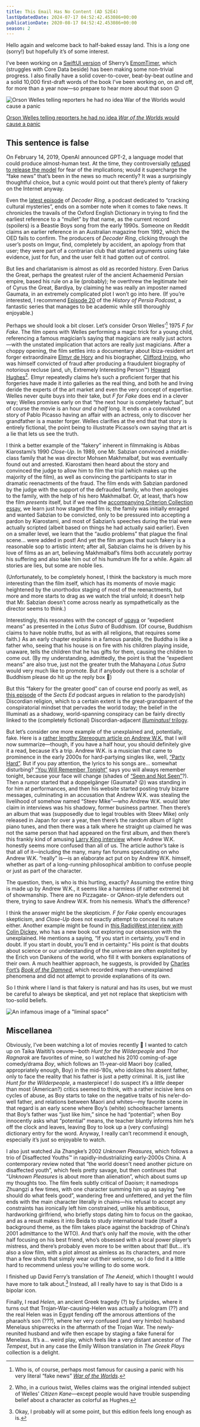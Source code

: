 ```yaml
---
title: This Email Has No Content (AD S2E4)
lastUpdatedDate: 2024-07-17 04:52:42.453086+00:00
publicationDate: 2020-08-17 04:52:42.453086+00:00
season: 2
---
```


Hello again and welcome back to half-baked essay land. This is a _long_ one (sorry!) but hopefully it’s of some interest.

I’ve been working on a [SwiftUI version](https://github.com/rwblickhan/Emomo) of Sherry’s [EmomTimer](https://github.com/frostyshadows/EmomTimer), which (struggles with Core Data beside) has been making some non-trivial progress. I also finally have a solid cover-to-cover, beat-by-beat outline and a solid 10,000 first-draft words of the book I’ve been working on, on and off, for more than a year now—so prepare to hear more about that soon 😉

![Orson Welles telling reporters he had no idea _War of the Worlds_ would cause a panic](../../assets/newsletters/orson_welles.jpg)

[Orson Welles telling reporters he had no idea _War of the Worlds_ would cause a panic](https://commons.wikimedia.org/wiki/File:Orson_Welles_War_of_the_Worlds_1938.jpg)

## This sentence is false

On February 14, 2019, OpenAI announced GPT-2, a language model that could produce almost-human text. At the time, they controversially [refused to release the model](https://openai.com/blog/better-language-models/) for fear of the implications; would it supercharge the “fake news” that’s been in the news so much recently? It was a surprisingly thoughtful choice, but a cynic would point out that there’s plenty of fakery on the Internet anyway.

Even the [latest episode](https://slate.com/podcasts/decoder-ring/2020/08/the-history-of-the-mullet) of _Decoder Ring_, a podcast dedicated to “cracking cultural mysteries”, ends on a somber note when it comes to fake news. It chronicles the travails of the Oxford English Dictionary in trying to find the earliest reference to a “mullet” by that name, as the current record (spoilers) is a Beastie Boys song from the early 1990s. Someone on Reddit claims an earlier reference in an Australian magazine from 1992, which the OED fails to confirm. The producers of _Decoder Ring_, clicking through the user’s posts on Imgur, find, completely by accident, an apology from that user; they were part of a contrarian club that started arguments using fake evidence, just for fun, and the user felt it had gotten out of control.

But lies and charlatanism is almost as old as recorded history. Even Darius the Great, perhaps the greatest ruler of the ancient Achaemenid Persian empire, based his rule on a lie (probably); he overthrew the legitimate heir of Cyrus the Great, Bardiya, by claiming he was really an imposter named Gaumata, in an extremely complicated plot I won’t go into here. (If you’re interested, I recommend [Episode 20](https://historyofpersiapodcast.com/2019/10/02/episode-20-the-forgotten-king/) of the _History of Persia Podcast_, a fantastic series that manages to be academic while still thoroughly enjoyable.)

Perhaps we should look a bit closer. Let’s consider Orson Welles’[^1] 1975 _F for Fake_. The film opens with Welles performing a magic trick for a young child, referencing a famous magician’s saying that magicians are really just actors—with the unstated implication that actors are really just magicians. After a choppy opening, the film settles into a documentary about Ibiza-resident art forger extraordinaire [Elmyr de Hory](https://en.wikipedia.org/wiki/Elmyr_de_Hory) and his biographer, [Clifford Irving](https://en.wikipedia.org/wiki/Clifford_Irving), who was himself convicted of fraud after producing a fraudulent biography of notorious recluse (and, uh, Extremely Interesting Person™️) [Howard Hughes](https://en.wikipedia.org/wiki/Howard_Hughes)[^2]. Elmyr repeatedly claims he’s such a proficient forger that his forgeries have made it into galleries as the real thing, and both he and Irving deride the experts of the art market and even the very concept of expertise. Welles never quite buys into their take, but _F for Fake_ does end in a clever way; Welles promises early on that “the next hour is completely factual”, but of course the movie is an hour _and a half_ long. It ends on a convoluted story of Pablo Picasso having an affair with an actress, only to discover her grandfather is a master forger. Welles clarifies at the end that that story is entirely fictional, the point being to illustrate Picasso’s own saying that art is a lie that lets us see the truth.

I think a better example of the “fakery” inherent in filmmaking is Abbas Kiarostami’s 1990 _Close-Up_. In 1989, one Mr. Sabzian convinced a middle-class family that he was director Mohsen Makhmalbaf, but was eventually found out and arrested. Kiarostami then heard about the story and convinced the judge to allow him to film the trial (which makes up the majority of the film), as well as convincing the participants to star in dramatic reenactments of the fraud. The film ends with Sabzian pardoned by the judge with the support of the defrauded family, who then apologies to the family, with the help of his hero Makhmalbaf. Or, at least, that’s how the film _presents_ itself, but if we read the [accompanying Criterion Collection essay](https://www.criterion.com/current/posts/1492-close-up-prison-and-escape), we learn just how staged the film is; the family was initially enraged and wanted Sabzian to be convicted, only to be pressured into accepting a pardon by Kiarostami, and most of Sabzian’s speeches during the trial were actually scripted (albeit based on things he had actually said earlier). Even on a smaller level, we learn that the “audio problems” that plague the final scene… were added in post! And yet the film argues that such fakery is a reasonable sop to artistic intent; after all, Sabzian claims he is driven by his love of films as an art, believing Makhmalbaf’s films both accurately portray his suffering and also take him out of his humdrum life for a while. Again: all stories are lies, but some are noble lies.

(Unfortunately, to be completely honest, I think the backstory is much more interesting than the film itself, which has its moments of movie magic heightened by the unorthodox staging of most of the reenactments, but more and more starts to drag as we watch the trial unfold; it doesn’t help that Mr. Sabzian doesn’t come across nearly as sympathetically as the director seems to think.)

Interestingly, this resonates with the concept of [upaya](https://en.wikipedia.org/wiki/Upaya) or “expedient means” as presented in the _Lotus Sutra_ of Buddhism. (Of course, Buddhism claims to have noble _truths_, but as with all religions, that requires some faith.) As an early chapter explains in a famous parable, the Buddha is like a father who, seeing that his house is on fire with his children playing inside, unaware, tells the children that he has gifts for them, causing the children to come out. (By my understanding, admittedly, the point is that the “expedient means” are also true, just not the greater truth the Mahayana _Lotus Sutra_ would very much like to promote. But if anybody out there is a scholar of Buddhism please do hit up the reply box 🙂)

But this “fakery for the greater good” can of course end poorly as well, as [this episode](https://soundcloud.com/sectsed/ep116?in=sectsed/sets/sects-ed#t=0:00) of the _Sects Ed_ podcast argues in relation to the parody(ish) Discordian religion, which to a certain extent is the great-grandparent of the conspiratorial mindset that pervades the world today; the belief in the Illuminati as a shadowy, world-spanning conspiracy can be fairly directly linked to the (completely fictional) Discordian-adjacent [_Illuminatus!_ trilogy](https://en.wikipedia.org/wiki/The_Illuminatus!_Trilogy).

But let’s consider one more example of the unexplained and, potentially, fake. Here is a [rather lengthy Stereogum article on Andrew W.K.](https://www.stereogum.com/2015589/andrew-wk-steev-mike/franchises/columns/sounding-board/) that I will now summarize—though, if you have a half hour, you should definitely give it a read, because it’s a trip. Andrew W.K. is a musician that came to prominence in the early 2000s for hard-partying singles like, well, [“Party Hard”](https://youtu.be/WccfbPQNMbg). But if you pay attention, the lyrics to his songs are… somewhat disturbing? [“You Will Remember Tonight”](https://youtu.be/YaGcdduuSZw) says you will always remember tonight, because your face will change (shades of [“Seen and Not Seen”](https://youtu.be/PH5JvU19_YQ)?). Then a rumor started that a doppelgänger (Gaumata? 😛) was standing in for him at performances, and then his website started posting truly bizarre messages, culminating in an accusation that Andrew W.K. was stealing the livelihood of somehow named “Steev Mike”—who Andrew W.K. would later claim in interviews was his shadowy, former business partner. Then there’s an album that was (supposedly due to legal troubles with Steev Mike) only released in Japan for over a year, then there’s the random album of light piano tunes, and then there was a talk where he straight up claimed he was not the same person that had appeared on the first album, and then there’s this frankly kind of amusing [Larry King interview](https://youtu.be/8-AMMqy5ohw) where Andrew W.K. honestly seems more confused than all of us. The article author’s take is that all of it—including the many, many fan forums speculating on who Andrew W.K. “really” is—is an elaborate act put on by Andrew W.K. himself, whether as part of a long-running philosophical ambition to confuse people or just as part of the character.

The question, then, is who is this hurting, exactly? Assuming the entire thing is made up by Andrew W.K., it seems like a harmless (if rather extreme) bit of showmanship. There are no Pizzagate- or QAnon-style defenders out there, trying to save Andrew W.K. from his nemesis. What’s the difference?

I think the answer might be the skepticism. _F for Fake_ openly encourages skepticism, and _Close-Up_ does not exactly attempt to conceal its nature either. Another example might be found in [this RadioWest interview with Colin Dickey](https://radiowest.kuer.org/post/colin-dickey-our-obsession-unexplained), who has a new book out exploring our obsession with the unexplained. He mentions a saying, “If you start in certainty, you’ll end in doubt. If you start in doubt, you’ll end in certainty.” His point is that doubts about science or our understanding of the universe are often exploited by the Erich von Danikens of the world, who fill it with bonkers explanations of their own. A much healthier approach, he suggests, is provided by [Charles Fort’s](https://en.wikipedia.org/wiki/Charles_Fort) [_Book of the Damned_](https://en.wikipedia.org/wiki/The_Book_of_the_Damned), which recorded many then-unexplained phenomena and did not attempt to provide explanations of its own.

So I think where I land is that fakery is natural and has its uses, but we must be careful to always be skeptical, and yet not replace that skepticism with too-solid beliefs.

![An infamous image of a "liminal space"](../../assets/newsletters/liminal_spaces.jpg)

## Miscellanea

Obviously, I’ve been watching a lot of movies recently 🙂 I wanted to catch up on Taika Waititi’s oeuvre—both _Hunt for the Wilderpeople_ and _Thor Ragnarok_ are favorites of mine, so I watched his 2010 coming-of-age comedy/drama _Boy_, which follows an 11-year-old Maori boy (called, appropriately enough, Boy) in the mid-‘80s, who idolizes his absent father, only to face the reality that his father is just a petty criminal. It is, just like _Hunt for the Wilderpeople_, a masterpiece!  I do suspect it’s a _little_ deeper than most (American?) critics seemed to think, with a rather incisive lens on cycles of abuse, as Boy starts to take on the negative traits of his ne’er-do-well father, and relations between Maori and whites—my favorite scene in that regard is an early scene where Boy’s (white) schoolteacher laments that Boy’s father was “just like him,” since he had “potential”; when Boy innocently asks what “potential” means, the teacher bluntly informs him he’s off the clock and leaves, leaving Boy to look up a (very confusing) dictionary entry for the word. Anyway, I really can’t recommend it enough, especially it’s just so enjoyable to watch.

I also just watched Jia Zhangke’s 2002 _Unknown Pleasures_, which follows a trio of Disaffected Youths™️ in rapidly-industrializing early-2000s China. A contemporary review noted that “the world doesn't need another picture on disaffected youth”, which feels pretty savage, but then continues that “_Unknown Pleasures_ is about more than alienation”, which about sums up my thoughts too. The film feels subtly critical of Daoism; it namedrops Zhuangzi a few times, with one character summing him up as saying “we should do what feels good”, wandering free and unfettered, and yet the film ends with the main character literally in chains—his refusal to accept any constraints has ironically left him constrained, unlike his ambitious, hardworking girlfriend, who briefly stops dating him to focus on the gaokao, and as a result makes it into Beida to study international trade (itself a background theme, as the film takes place against the backdrop of China’s 2001 admittance to the WTO). And that’s only half the movie, with the other half focusing on his best friend, who’s obsessed with a local power player’s mistress, and there’s probably even more to be written about that! But… it’s also a slow film, with a plot almost as aimless as its characters, and more than a few shots that simply wear out their welcome, so I do find it a little hard to recommend unless you’re willing to do some work.

I finished up David Ferry’s translation of _The Aeneid_, which I thought I would have more to talk about.[^3] Instead, all I really have to say is that Dido is a bipolar icon.

Finally, I read _Helen_, an ancient Greek tragedy (?) by Euripides, where it turns out that Trojan-War-causing-Helen was actually a hologram (??) and the real Helen was in Egypt fending off the amorous attentions of the pharaoh’s son (???), where her very confused (and very himbo) husband Menelaus shipwrecks in the aftermath of the Trojan War. The newly-reunited husband and wife then escape by staging a fake funeral for Menelaus. It’s a… weird play, which feels like a very distant ancestor of _The Tempest_, but in any case the Emily Wilson translation in _The Greek Plays_ collection is a delight.

[^1]: Who is, of course, perhaps most famous for causing a panic with his very literal “fake news” [_War of the Worlds_](https://en.wikipedia.org/wiki/The_War_of_the_Worlds_(1938_radio_drama)).

[^2]: Who, in a curious twist, Welles claims was the original intended subject of Welles’ _Citizen Kane_—except people would have trouble suspending belief about a character as colorful as Hughes.

[^3]: Okay, I probably will at some point, but this edition feels long enough as is.